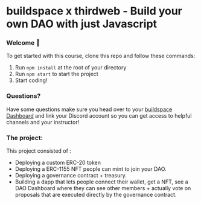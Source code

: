 # buildspace x thirdweb - Build your own DAO with just Javascript

### **Welcome 👋**

To get started with this course, clone this repo and follow these commands:

1. Run `npm install` at the root of your directory
2. Run `npm start` to start the project
3. Start coding!

### **Questions?**

Have some questions make sure you head over to your [buildspace Dashboard](https://app.buildspace.so/projects/COb520aae3-7925-42f4-a5e7-eaf718933766) and link your Discord account so you can get access to helpful channels and your instructor!

### The project:

This project consisted of :

- Deploying a custom ERC-20 token
- Deploying a ERC-1155 NFT people can mint to join your DAO.
- Deploying a governance contract + treasury.
- Building a dapp that lets people connect their wallet, get a NFT, see a DAO Dashboard where they can see other members + actually vote on proposals that are executed directly by the governance contract.
